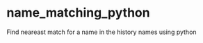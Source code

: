 name_matching_python
====================

Find neareast match for a name in the history names using python
